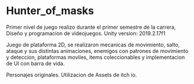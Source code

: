 # Hunter_of_masks
 Primer nivel de juego realizo durante el primer semestre de la carrera, Diseño y programacion de videojuegos.
 Unity version: 2019.2.17f1
 
 Juego de plataforma 2D, se realizaron mecanicas de movimiento, salto, ataque y sus distintas animaciones, enemigos con patrones de movimiento y deteccion, plataformas moviles,
 items coleccionables y  implementacion de UI con barra de vida.
 
 Personajes originales.
 Utilizacion de Assets de itch io.

